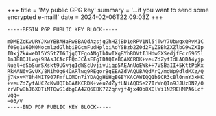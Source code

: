 +++
title = 'My public GPG key'
summary = '...if you want to send some encrypted e-mail!'
date = 2024-02-06T22:09:03Z
+++

```
-----BEGIN PGP PUBLIC KEY BLOCK-----

mDMEZcKvURYJKwYBBAHaRw8BAQdAzsjqGhHZjBD1eRPV1Nl5jTwY7UbwqxQRvM1C
f0Se1V60N0NocmlzdGlhbiBGcmFudHplbiAoYSBzb2Z0d2FyZSBkZXZlbG9wZXIp
IDxjZkAweDI5YS5tZT6IjgQTFgoANgIbAwIXgBYhBDVtIJHdwGXSedjfEcr6965l
1nJ8BQJlwq+9BAsJCAcFFQoJCAsEFgIDAQIeBQAKCRDK+veuZdZyfIdLAQDA4yjp
Nuel+eSbSurSXskt9UGvjg1dWScUvjivUiqp5AEAnUoEWk+H7VSBaII+5KttPpKx
RkMAN6vGvUX/8NihOg64OARlwq9REgorBgEEAZdVAQUBAQdArQ/mgWp9dldMXz/Q
j7NxvMY8h4MIT907FmfLOMOn7iYDAQgHiHgEGBYKACAWIQQ1bSCR3cBl0nnY3xHK
+veuZdZyfAUCZcKvUQIbDAAKCRDK+veuZdZyfLNiAQDSe27IrWnQIn9JJUzDN2/O
zrVFw8hJ6XQTiMTQwS1dbgEA4ZQ6EBK722qnvjf4jx4Ob8XQlWi1N2REHMPA6Lcf
vgg=
=03/V
-----END PGP PUBLIC KEY BLOCK-----
```